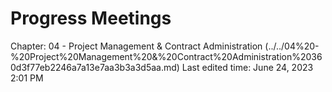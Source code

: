 # Progress Meetings

Chapter: 04 - Project Management & Contract Administration (../../04%20-%20Project%20Management%20&%20Contract%20Administration%20360d3f77eb2246a7a13e7aa3b3a3d5aa.md)
Last edited time: June 24, 2023 2:01 PM